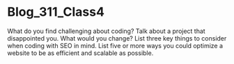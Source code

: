# Blog_311_Class4

What do you find challenging about coding?
Talk about a project that disappointed you. What would you change?
List three key things to consider when coding with SEO in mind.
List five or more ways you could optimize a website to be as efficient and scalable as possible.
